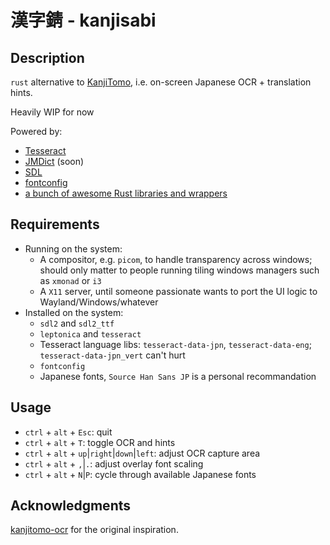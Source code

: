 # 漢字錆 - kanjisabi

## Description

`rust` alternative to [KanjiTomo](https://www.kanjitomo.net/), i.e. on-screen Japanese OCR + translation hints.

Heavily WIP for now

Powered by:

- [Tesseract](https://github.com/tesseract-ocr/tesseract)
- [JMDict](http://edrdg.org/jmdict/j_jmdict.html) (soon)
- [SDL](https://www.libsdl.org/)
- [fontconfig](https://www.freedesktop.org/wiki/Software/fontconfig/)
- [a bunch of awesome Rust libraries and wrappers](Cargo.toml)

## Requirements

- Running on the system:
  - A compositor, e.g. `picom`, to handle transparency across windows; should only matter to people running tiling windows managers such as `xmonad` or `i3`
  - A `X11` server, until someone passionate wants to port the UI logic to Wayland/Windows/whatever
- Installed on the system:
  - `sdl2` and `sdl2_ttf`
  - `leptonica` and `tesseract`
  - Tesseract language libs: `tesseract-data-jpn`, `tesseract-data-eng`; `tesseract-data-jpn_vert` can't hurt
  - `fontconfig`
  - Japanese fonts, `Source Han Sans JP` is a personal recommandation

## Usage

- `ctrl` + `alt` + `Esc`: quit
- `ctrl` + `alt` + `T`: toggle OCR and hints
- `ctrl` + `alt` + `up`|`right`|`down`|`left`: adjust OCR capture area
- `ctrl` + `alt` + `,`|`.`: adjust overlay font scaling
- `ctrl` + `alt` + `N`|`P`: cycle through available Japanese fonts

## Acknowledgments

[kanjitomo-ocr](https://github.com/sakarika/kanjitomo-ocr) for the original inspiration.
